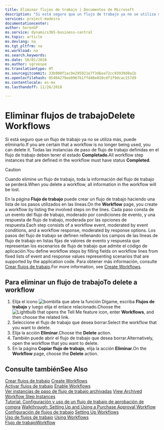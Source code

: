 ```yaml
---
title: Eliminar flujos de trabajo | Documentos de Microsoft
description: "Si está seguro que un flujo de trabajo ya no se utiliza más, puede eliminarlo. Todas las instancias de paso de flujo de trabajo definidas en el flujo de trabajo deben tener el estado **Completado**."
services: project-madeira
documentationcenter: 
author: SorenGP
ms.service: dynamics365-business-central
ms.topic: article
ms.devlang: na
ms.tgt_pltfrm: na
ms.workload: na
ms.search.keywords: 
ms.date: 10/01/2018
ms.author: sgroespe
ms.translationtype: HT
ms.sourcegitcommit: 33b900f1ac9e295921e7f3d6ea72cc93939d8a1b
ms.openlocfilehash: 05404279ee0967b1ffd48e010cdf1f9dcac157d9
ms.contentlocale: es-mx
ms.lasthandoff: 11/26/2018

---
```

# <a name="delete-workflows"></a><span data-ttu-id="48a5c-104">Eliminar flujos de trabajo</span><span class="sxs-lookup"><span data-stu-id="48a5c-104">Delete Workflows</span></span>
<span data-ttu-id="48a5c-105">Si está seguro que un flujo de trabajo ya no se utiliza más, puede eliminarlo.</span><span class="sxs-lookup"><span data-stu-id="48a5c-105">If you are certain that a workflow is no longer being used, you can delete it.</span></span> <span data-ttu-id="48a5c-106">Todas las instancias de paso de flujo de trabajo definidas en el flujo de trabajo deben tener el estado **Completado**.</span><span class="sxs-lookup"><span data-stu-id="48a5c-106">All workflow step instances that are defined in the workflow must have status **Completed**.</span></span>  

> [!CAUTION]  
>  <span data-ttu-id="48a5c-107">Cuando elimine un flujo de trabajo, toda la información del flujo de trabajo se perderá.</span><span class="sxs-lookup"><span data-stu-id="48a5c-107">When you delete a workflow, all information in the workflow will be lost.</span></span>  

 <span data-ttu-id="48a5c-108">En la página **Flujo de trabajo** puede crear un flujo de trabajo haciendo una lista de los pasos utilizados en las líneas.</span><span class="sxs-lookup"><span data-stu-id="48a5c-108">On the **Workflow** page, you create a workflow by listing the involved steps on the lines.</span></span> <span data-ttu-id="48a5c-109">Cada paso consta de un evento del flujo de trabajo, moderado por condiciones de evento, y una respuesta de flujo de trabajo, moderada por las opciones de respuesta.</span><span class="sxs-lookup"><span data-stu-id="48a5c-109">Each step consists of a workflow event, moderated by event conditions, and a workflow response, moderated by response options.</span></span> <span data-ttu-id="48a5c-110">Los pasos del flujo de trabajo se definen rellenando los campos de las líneas de flujo de trabajo en listas fijas de valores de evento y respuesta que representan los escenarios de flujo de trabajo que admite el código de aplicación.</span><span class="sxs-lookup"><span data-stu-id="48a5c-110">You define workflow steps by filling fields on workflow lines from fixed lists of event and response values representing scenarios that are supported by the application code.</span></span> <span data-ttu-id="48a5c-111">Para obtener más información, consulte [Crear flujos de trabajo](across-how-to-create-workflows.md).</span><span class="sxs-lookup"><span data-stu-id="48a5c-111">For more information, see [Create Workflows](across-how-to-create-workflows.md).</span></span>  

## <a name="to-delete-a-workflow"></a><span data-ttu-id="48a5c-112">Para eliminar un flujo de trabajo</span><span class="sxs-lookup"><span data-stu-id="48a5c-112">To delete a workflow</span></span>  
1.  <span data-ttu-id="48a5c-113">Elija el icono ![bombilla que abre la función Dígame](media/ui-search/search_small.png "Dígame que desea hacer"), escriba **Flujos de trabajo** y luego elija el enlace relacionado.</span><span class="sxs-lookup"><span data-stu-id="48a5c-113">Choose the ![Lightbulb that opens the Tell Me feature](media/ui-search/search_small.png "Tell me what you want to do") icon, enter **Workflows**, and then choose the related link.</span></span>  
2.  <span data-ttu-id="48a5c-114">Seleccione el flujo de trabajo que desea borrar.</span><span class="sxs-lookup"><span data-stu-id="48a5c-114">Select the workflow that you want to delete.</span></span>  
3.  <span data-ttu-id="48a5c-115">Elija la acción **Eliminar**.</span><span class="sxs-lookup"><span data-stu-id="48a5c-115">Choose the **Delete** action.</span></span>  
4.  <span data-ttu-id="48a5c-116">También puede abrir el flujo de trabajo que desea borrar.</span><span class="sxs-lookup"><span data-stu-id="48a5c-116">Alternatively, open the workflow that you want to delete.</span></span>  
5.  <span data-ttu-id="48a5c-117">En la página **Copiar flujo de trabajo**, elija la acción **Eliminar**.</span><span class="sxs-lookup"><span data-stu-id="48a5c-117">On the **Workflow** page, choose the **Delete** action.</span></span>  

## <a name="see-also"></a><span data-ttu-id="48a5c-118">Consulte también</span><span class="sxs-lookup"><span data-stu-id="48a5c-118">See Also</span></span>  
 <span data-ttu-id="48a5c-119">[Crear flujos de trabajo](across-how-to-create-workflows.md) </span><span class="sxs-lookup"><span data-stu-id="48a5c-119">[Create Workflows](across-how-to-create-workflows.md) </span></span>  
 <span data-ttu-id="48a5c-120">[Activar flujos de trabajo](across-how-to-enable-workflows.md) </span><span class="sxs-lookup"><span data-stu-id="48a5c-120">[Enable Workflows](across-how-to-enable-workflows.md) </span></span>  
 <span data-ttu-id="48a5c-121">[Ver instancias de paso de flujo de trabajo archivadas](across-how-to-view-archived-workflow-step-instances.md) </span><span class="sxs-lookup"><span data-stu-id="48a5c-121">[View Archived Workflow Step Instances](across-how-to-view-archived-workflow-step-instances.md) </span></span>  
 <span data-ttu-id="48a5c-122">[Tutorial: Configuración y uso de un flujo de trabajo de aprobación de compra](walkthrough-setting-up-and-using-a-purchase-approval-workflow.md) </span><span class="sxs-lookup"><span data-stu-id="48a5c-122">[Walkthrough: Setting Up and Using a Purchase Approval Workflow](walkthrough-setting-up-and-using-a-purchase-approval-workflow.md) </span></span>  
 <span data-ttu-id="48a5c-123">[Configuración de flujos de trabajo](across-set-up-workflows.md) </span><span class="sxs-lookup"><span data-stu-id="48a5c-123">[Setting Up Workflows](across-set-up-workflows.md) </span></span>  
 <span data-ttu-id="48a5c-124">[Uso de flujos de trabajo](across-use-workflows.md) </span><span class="sxs-lookup"><span data-stu-id="48a5c-124">[Using Workflows](across-use-workflows.md) </span></span>  
 [<span data-ttu-id="48a5c-125">Flujo de trabajo</span><span class="sxs-lookup"><span data-stu-id="48a5c-125">Workflow</span></span>](across-workflow.md)   

